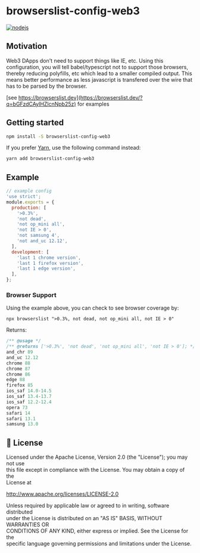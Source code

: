 # browserslist-config-web3

[![nodejs](https://github.com/sambacha/browserslist-config-web3/actions/workflows/nodejs.yml/badge.svg)](https://github.com/sambacha/browserslist-config-web3/actions/workflows/nodejs.yml)

## Motivation

Web3 DApps don't need to support things like IE, etc. Using this configuration, you will tell babel/typescript not to support those browsers, thereby reducing polyfills, etc which lead to a smaller compiled output. This means better performance as less javascript is transfered over the wire that has to be parsed by the browser.

[see https://browserslist.dev](https://browserslist.dev/?q=bGFzdCAyIHZlcnNpb25z) for examples

## Getting started

```bash
npm install -S browserslist-config-web3
```

If you prefer [Yarn](https://yarnpkg.com/en/), use the following command
instead:

```bash
yarn add browserslist-config-web3
```

## Example

```javascript
// example config
'use strict';
module.exports = {
  production: [
    '>0.3%',
    'not dead',
    'not op_mini all',
    'not IE > 0',
    'not samsung 4',
    'not and_uc 12.12',
  ],
  development: [
    'last 1 chrome version',
    'last 1 firefox version',
    'last 1 edge version',
  ],
};
```

### Browser Support

Using the example above, you can check to see browser coverage by:
```shell
npx browserslist ">0.3%, not dead, not op_mini all, not IE > 0"
```
Returns:

```javascript
/** @usage */
/** @returns ['>0.3%', 'not dead', 'not op_mini all', 'not IE > 0']; */
and_chr 89
and_uc 12.12
chrome 88
chrome 87
chrome 86
edge 88
firefox 85
ios_saf 14.0-14.5
ios_saf 13.4-13.7
ios_saf 12.2-12.4
opera 73
safari 14
safari 13.1
samsung 13.0
```



## 📝 License

   
Licensed under the Apache License, Version 2.0 (the "License"); you may not use   
this file except in compliance with the License. You may obtain a copy of the   
License at   
   
http://www.apache.org/licenses/LICENSE-2.0   
   
Unless required by applicable law or agreed to in writing, software distributed   
under the License is distributed on an "AS IS" BASIS, WITHOUT WARRANTIES OR   
CONDITIONS OF ANY KIND, either express or implied. See the License for the   
specific language governing permissions and limitations under the License.   
   
